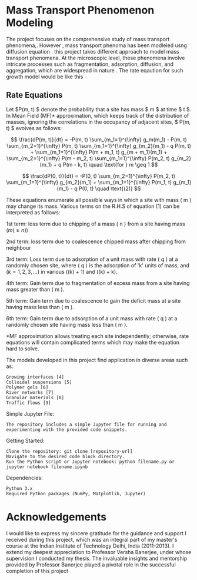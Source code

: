 # Mass Transport Phenomenon Modeling
The project focuses on the comprehensive study of mass transport phenomena,. However , mass transport phenoma has been modleled usng diffusion equation . this project takes different approach to model mass transport phenomena.   At the microscopic level, these phenomena involve intricate processes such as fragmentation, adsorption, diffusion, and aggregation, which are widespread in nature . The rate eqaution for such growth model would be like this 
## Rate Equations

Let $P(m, t) $ denote the probability that a site has mass $ m $ at time $ t $. In Mean Field (MF)* approximation, which keeps track of the distribution of masses, ignoring the correlations in the occupancy of adjacent sites, $ P(m, t) $ evolves as follows:

$$
 \frac{dP(m, t)}{dt} = -P(m, t) \sum_{m_1=1}^{\infty} g_m(m_1) - P(m, t) \sum_{m_2=1}^{\infty} P(m, t) \sum_{m_1=1}^{\infty} g_{m_2}(m_1) - q P(m, t) + \sum_{m_1=1}^{\infty} P(m + m_1, t) g_{m + m_1}(m_1) + \sum_{m_2=1}^{\infty} P(m - m_2, t) \sum_{m_1=1}^{\infty} P(m_2, t) g_{m_2}(m_1) + q P(m - k, t) \quad \text{for } m \geq 1
$$



$$
\frac{dP(0, t)}{dt} = -P(0, t) \sum_{m_2=1}^{\infty} P(m_2, t) \sum_{m_1=1}^{\infty} g_{m_2}(m_1) + \sum_{m_1=1}^{\infty} P(m_1, t) g_{m_1}(m_1) - q P(0, t) \quad \text{(2)}
$$

These equations enumerate all possible ways in which a site with mass \( m \) may change its mass. Various terms on the R.H.S of equation (1) can be interpreted as follows:

1st term: loss term due to chipping of a mass \( n \) from a site having mass $( m (\geq n) )$

2nd term: loss term due to coalescence chipped mass after chipping from neighbour

3rd term: Loss term due to adsorption of a unit mass with rate \( q \) at a randomly chosen site, where \( q \) is the adsorption of 'k' units of mass, and $( k = 1, 2, 3, \ldots )$ in various \((k) + 1\) and \((k) + k\).

4th term: Gain term due to fragmentation of excess mass from a site having mass greater than \( m \).

5th term: Gain term due to coalescence to gain the deficit mass at a site having mass less than \( m \).

6th term: Gain term due to adsorption of a unit mass with rate \( q \) at a randomly chosen site having mass less than \( m \).

*MF approximation allows treating each site independently; otherwise, rate equations will contain complicated terms which may make the equation hard to solve.




The models developed in this project find application in diverse areas such as:

    Growing interfaces [4]
    Colloidal suspensions [5]
    Polymer gels [6]
    River networks [7]
    Granular materials [8]
    Traffic flows [9]


Simple Jupyter File:

    The repository includes a simple Jupyter file for running and experimenting with the provided code snippets.

Getting Started:

    Clone the repository: git clone [repository-url]
    Navigate to the desired code block directory.
    Run the Python script or Jupyter notebook: python filename.py or jupyter notebook filename.ipynb

Dependencies:

    Python 3.x
    Required Python packages (NumPy, Matplotlib, Jupyter)
# Acknowledgements
I would like to express my sincere gratitude for the guidance and support I received during this project, which was an integral part of my master's course at the Indian Institute of Technology Delhi, India (2011-2013). I extend my deepest appreciation to Professor Versha Banerjee, under whose supervision I conducted my thesis. The invaluable insights and mentorship provided by Professor Banerjee played a pivotal role in the successful completion of this project

